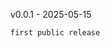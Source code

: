 <!-- Fichier : CHANGELOG.md -->
<!-- Publié sous GNU GPL v3 -->

v0.0.1 - 2025-05-15

    first public release

